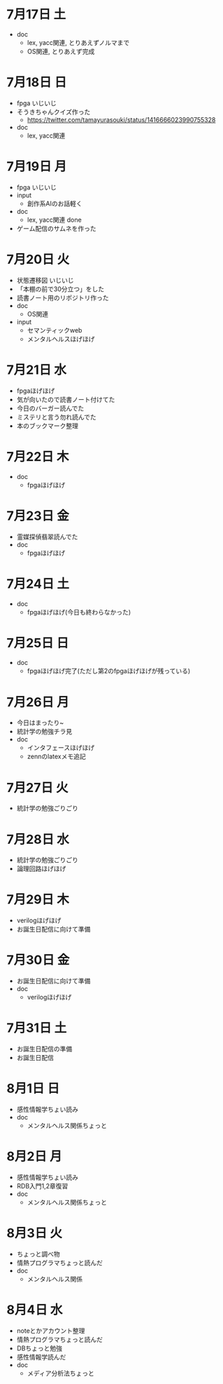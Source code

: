 # 7月17日 土
- doc
  - lex, yacc関連, とりあえずノルマまで
  - OS関連, とりあえず完成

# 7月18日 日
- fpga いじいじ
- そうきちゃんクイズ作った
  - https://twitter.com/tamayurasouki/status/1416666023990755328
- doc
  - lex, yacc関連

# 7月19日 月
- fpga いじいじ
- input
  - 創作系AIのお話軽く
- doc
  - lex, yacc関連 done
- ゲーム配信のサムネを作った

# 7月20日 火
- 状態遷移図 いじいじ
- 「本棚の前で30分立つ」をした
- 読書ノート用のリポジトリ作った
- doc
  - OS関連
- input
  - セマンティックweb
  - メンタルヘルスほげほげ

# 7月21日 水
- fpgaほげほげ
- 気が向いたので読書ノート付けてた
- 今日のバーガー読んでた
- ミステリと言う勿れ読んでた
- 本のブックマーク整理

# 7月22日 木
- doc
  - fpgaほげほげ

# 7月23日 金
- 霊媒探偵翡翠読んでた
- doc
  - fpgaほげほげ

# 7月24日 土
- doc
  - fpgaほげほげ(今日も終わらなかった)

# 7月25日 日
- doc
  - fpgaほげほげ完了(ただし第2のfpgaほげほげが残っている)

# 7月26日 月
- 今日はまったり~
- 統計学の勉強チラ見
- doc
  - インタフェースほげほげ
  - zennのlatexメモ追記

# 7月27日 火
- 統計学の勉強ごりごり

# 7月28日 水
- 統計学の勉強ごりごり
- 論理回路ほげほげ

# 7月29日 木
- verilogほげほげ
- お誕生日配信に向けて準備

# 7月30日 金
- お誕生日配信に向けて準備
- doc
  - verilogほげほげ

# 7月31日 土
- お誕生日配信の準備
- お誕生日配信

# 8月1日 日
- 感性情報学ちょい読み
- doc
  - メンタルヘルス関係ちょっと

# 8月2日 月
- 感性情報学ちょい読み
- RDB入門1,2章復習
- doc
  - メンタルヘルス関係ちょっと

# 8月3日 火
- ちょっと調べ物
- 情熱プログラマちょっと読んだ
- doc
  - メンタルヘルス関係

# 8月4日 水
- noteとかアカウント整理
- 情熱プログラマちょっと読んだ
- DBちょっと勉強
- 感性情報学読んだ
- doc
  - メディア分析法ちょっと